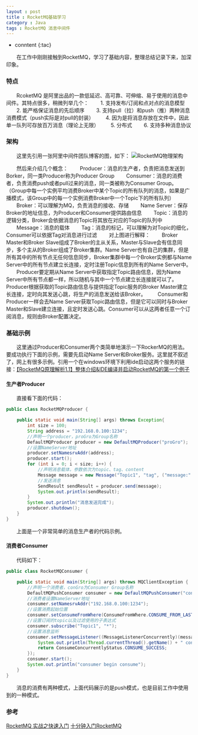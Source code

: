 ```yaml
---
layout : post
title : RocketMQ基础学习
category : Java
tags : RocketMQ 消息中间件
---
```


* conntent
{:tac}

　　在工作中刚刚接触到RocketMQ，学习了基础内容，整理总结记录下来，加深印象。
　　



### 特点

　　RcoketMQ 是阿里出品的一款低延迟、高可靠、可伸缩、易于使用的消息中间件。其特点很多，稍微列举几个：
　　1. 支持发布/订阅和点对点的消息模型
　　2. 能严格保证消息的先后顺序
　　3. 支持pull（拉）和push（推）两种消息消费模式（push实际是对pull的封装）
　　4. 因为是将消息存放在文件中，因此单一队列可存放百万消息（理论上无限）
　　5. 分布式
　　6. 支持多种消息协议

### 架构

　　这里先引用一张阿里中间件团队博客的图，如下：
![RocketMQ物理架构](http://img3.tbcdn.cn/5476e8b07b923/TB18GKUPXXXXXXRXFXXXXXXXXXX)

　　然后来介绍几个概念：
　　Producer：消息的生产者，负责把消息发送到Borker，同一类Producer称为Producer Group
　　Consumer：消息的消费者，负责消费push或者pull过来的消息，同一类被称为Consumer Group。（Group中每一个实例平均消费Broker中某个Topic的所有队列的消息，如果是广播模式，该Group中的每一个实例消费Broker中一个Topic下的所有队列）
　　Broker：可以理解为MQ，负责消息的接收、存储
　　Name Server：保存Broker的地址信息，为Producer和Consumer提供路由信息
　　Topic：消息的逻辑分类，Broker会依据消息的Topic将其放在对应的Topic的队列中
　　Message：消息的载体
　　Tag：消息的标记，可以理解为对Topic的细化，Consumer可以依据Tag对消息进行过滤
　　对上图进行解释：
　　Broker Master和Broker Slave组成了Broker的主从关系，Master与Slave会有信息同步，多个主从的Broker组成了Broker集群。Name Server也有自己的集群，但是所有其中的所有节点无任何信息同步，Broker集群中每一个Broker实例都与Name Server中的所有节点建立长连接，定时注册Topic信息到所有的Name Server中。
　　Producer要定期从Name Server中获取指定Topic路由信息，因为Name Server中所有节点都一样，所以随机与其中一个节点建立长连接就可以了。Producer根据获取的Topic路由信息与提供指定Topic服务的Broker Master建立长连接，定时向其发送心跳，将生产的消息发送给该Broker。
　　Consumer和Producer一样会去Name Server获取Topic路由信息，但是它可以同时与Broker Master和Slave建立连接，且定时发送心跳。Consumer可以从这两者任意一个订阅消息，规则由Broker配置决定。
　　
### 基础示例

　　这里通过Producer和Consumer两个类简单地演示一下RockerMQ的用法。要成功执行下面的示例，需要先启动Name Server和Broker服务。这里就不叙述了，网上有很多示例。引用一个在windows环境下利用ide启动这两个服务的链接：[【RocketMQ原理解析1.1】整体介绍&IDE编译并启动RocketMQ的第一个例子](https://blog.csdn.net/a2888409/article/details/53781766)
#### 生产者Producer

　　直接看下面的代码：
```java
public class RocketMQProducer {

    public static void main(String[] args) throws Exception{
        int size = 100;
        String address = "192.168.0.100:1234";
        //声明一个producer，proGro为Group名称
        DefaultMQProducer producer = new DefaultMQProducer("proGro");
        //设置NameServer地址
        producer.setNamesrvAddr(address);
        producer.start();
        for (int i = 0; i < size; i++) {
            //声明消息载体，参数依次为topic、tag、content
            Message message = new Message("Topic1", "tag", ("message:" + i).getBytes());
            //发送消息
            SendResult sendResult = producer.send(message);
            System.out.println(sendResult);
        }
        System.out.println("消息发送完成");
        producer.shutdown();
    }
}
```

　　上面是一个非常简单的消息生产者的代码示例。
#### 消费者Consumer

　　代码如下：
```java
public class RocketMQConsumer {

    public static void main(String[] args) throws MQClientException {
        //声明一个消费者，conGro为Consumer Group名称
        DefaultMQPushConsumer consumer = new DefaultMQPushConsumer("conGro");
        //消费者设置NameServer地址
        consumer.setNamesrvAddr("192.168.0.100:1234");
        //设置消费起始位置
        consumer.setConsumeFromWhere(ConsumeFromWhere.CONSUME_FROM_LAST_OFFSET);
        //设置订阅的topic以及过滤使用的子表达式
        consumer.subscribe("Topic1", "*");
        //设置消息监听
        consumer.setMessageListener((MessageListenerConcurrently)(message, context) -> {
            System.out.println(Thread.currentThread().getName() + " consumer message:" + message);
            return ConsumeConcurrentlyStatus.CONSUME_SUCCESS;
        });
        consumer.start();
        System.out.println("consumer begin consume");
    }
}
```

　　消息的消费有两种模式，上面代码展示的是push模式，也是目前工作中使用到的一种模式。
### 参考

[RocketMQ 实战之快速入门](https://www.jianshu.com/p/824066d70da8)
[十分钟入门RocketMQ ](http://jm.taobao.org/2017/01/12/rocketmq-quick-start-in-10-minutes/)